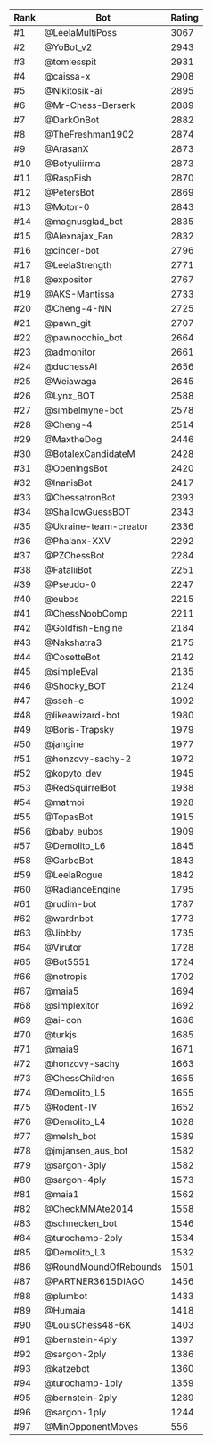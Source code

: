 Rank|Bot|Rating
---|---|---
#1|@LeelaMultiPoss|3067
#2|@YoBot_v2|2943
#3|@tomlesspit|2931
#4|@caissa-x|2908
#5|@Nikitosik-ai|2895
#6|@Mr-Chess-Berserk|2889
#7|@DarkOnBot|2882
#8|@TheFreshman1902|2874
#9|@ArasanX|2873
#10|@Botyuliirma|2873
#11|@RaspFish|2870
#12|@PetersBot|2869
#13|@Motor-0|2843
#14|@magnusglad_bot|2835
#15|@Alexnajax_Fan|2832
#16|@cinder-bot|2796
#17|@LeelaStrength|2771
#18|@expositor|2767
#19|@AKS-Mantissa|2733
#20|@Cheng-4-NN|2725
#21|@pawn_git|2707
#22|@pawnocchio_bot|2664
#23|@admonitor|2661
#24|@duchessAI|2656
#25|@Weiawaga|2645
#26|@Lynx_BOT|2588
#27|@simbelmyne-bot|2578
#28|@Cheng-4|2514
#29|@MaxtheDog|2446
#30|@BotalexCandidateM|2428
#31|@OpeningsBot|2420
#32|@InanisBot|2417
#33|@ChessatronBot|2393
#34|@ShallowGuessBOT|2343
#35|@Ukraine-team-creator|2336
#36|@Phalanx-XXV|2292
#37|@PZChessBot|2284
#38|@FataliiBot|2251
#39|@Pseudo-0|2247
#40|@eubos|2215
#41|@ChessNoobComp|2211
#42|@Goldfish-Engine|2184
#43|@Nakshatra3|2175
#44|@CosetteBot|2142
#45|@simpleEval|2135
#46|@Shocky_BOT|2124
#47|@sseh-c|1992
#48|@likeawizard-bot|1980
#49|@Boris-Trapsky|1979
#50|@jangine|1977
#51|@honzovy-sachy-2|1972
#52|@kopyto_dev|1945
#53|@RedSquirrelBot|1938
#54|@matmoi|1928
#55|@TopasBot|1915
#56|@baby_eubos|1909
#57|@Demolito_L6|1845
#58|@GarboBot|1843
#59|@LeelaRogue|1842
#60|@RadianceEngine|1795
#61|@rudim-bot|1787
#62|@wardnbot|1773
#63|@Jibbby|1735
#64|@Virutor|1728
#65|@Bot5551|1724
#66|@notropis|1702
#67|@maia5|1694
#68|@simplexitor|1692
#69|@ai-con|1686
#70|@turkjs|1685
#71|@maia9|1671
#72|@honzovy-sachy|1663
#73|@ChessChildren|1655
#74|@Demolito_L5|1655
#75|@Rodent-IV|1652
#76|@Demolito_L4|1628
#77|@melsh_bot|1589
#78|@jmjansen_aus_bot|1582
#79|@sargon-3ply|1582
#80|@sargon-4ply|1573
#81|@maia1|1562
#82|@CheckMMAte2014|1558
#83|@schnecken_bot|1546
#84|@turochamp-2ply|1534
#85|@Demolito_L3|1532
#86|@RoundMoundOfRebounds|1501
#87|@PARTNER3615DIAGO|1456
#88|@plumbot|1433
#89|@Humaia|1418
#90|@LouisChess48-6K|1403
#91|@bernstein-4ply|1397
#92|@sargon-2ply|1386
#93|@katzebot|1360
#94|@turochamp-1ply|1359
#95|@bernstein-2ply|1289
#96|@sargon-1ply|1244
#97|@MinOpponentMoves|556
